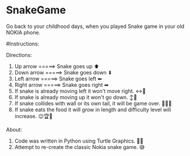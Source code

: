 # SnakeGame

Go back to your childhood days, when you played Snake game in your old NOKIA phone.

#Instructions:

Directions:

1. Up arrow =====> Snake goes up  ⬆
2. Down arrow =====> Snake goes down  ⬇
3. Left arrow =====> Snake goes left  ⬅
4. Right arrow =====> Snake goes right  ➡
5. If snake is already moving left it won't move right.  ↔🚫
6. If snake is already moving up it won't go down. ↕🚫
7. If snake collides with wall or its own tail, it will be game over. 🤦‍♀️😢
8. If snake eats the food it will grow in length and difficulty level will increase. 😉🏆🥇


About:

1. Code was written in Python using Turtle Graphics. 🐍🐢
2. Attempt to re-create the classic Nokia snake game. 😅
